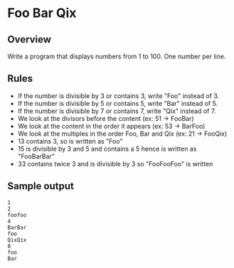 # Foo Bar Qix

## Overview
Write a program that displays numbers from 1 to 100.
One number per line.
## Rules
* If the number is divisible by 3 or contains 3, write "Foo" instead of 3.
* If the number is divisible by 5 or contains 5, write "Bar" instead of 5.
* If the number is divisible by 7 or contains 7, write "Qix" instead of 7.
* We look at the divisors before the content (ex: 51 -> FooBar)
* We look at the content in the order it appears (ex: 53 -> BarFoo)
* We look at the multiples in the order Foo, Bar and Qix (ex: 21 -> FooQix)
* 13 contains 3, so is written as "Foo"
* 15 is divisible by 3 and 5 and contains a 5 hence is written as "FooBarBar"
* 33 contains twice 3 and is divisible by 3 so "FooFooFoo" is written
## Sample output
```
1
2
foofoo
4
BarBar
foo
QixQix
8
foo
Bar
```
